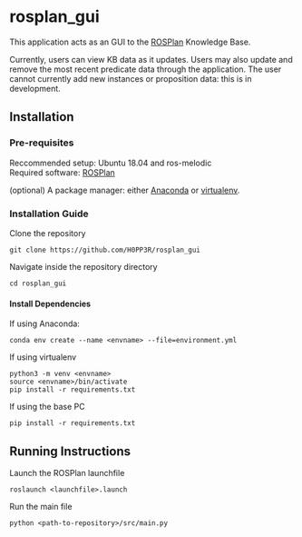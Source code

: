 # rosplan_gui
This application acts as an GUI to the [ROSPlan](https://github.com/KCL-Planning/ROSPlan) Knowledge Base. 

Currently, users can view KB data as it updates. Users may also update and remove the most recent predicate data through the application. The user cannot currently add new instances or proposition data: this is in development.

## Installation

### Pre-requisites
Reccommended setup: Ubuntu 18.04 and ros-melodic \
Required software: [ROSPlan](https://github.com/KCL-Planning/ROSPlan)

(optional) A package manager: either [Anaconda](https://www.anaconda.com/) or [virtualenv](https://pypi.org/project/virtualenv/).

### Installation Guide
Clone the repository
```
git clone https://github.com/H0PP3R/rosplan_gui
```

Navigate inside the repository directory
```
cd rosplan_gui
```

#### Install Dependencies
If using Anaconda:
```
conda env create --name <envname> --file=environment.yml
```

If using virtualenv
```
python3 -m venv <envname>
source <envname>/bin/activate
pip install -r requirements.txt
```

If using the base PC
```
pip install -r requirements.txt
```

## Running Instructions
Launch the ROSPlan launchfile
```
roslaunch <launchfile>.launch
```

Run the main file
```
python <path-to-repository>/src/main.py
```

